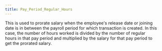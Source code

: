 ```yaml
---
title: Pay_Period_Regular_Hours
---
```



This is used to prorate salary when the employee's release date or joining date is in between the payroll period for which transaction is created. In this case, the number of hours worked is divided by the number of regular hours in that pay period and multiplied by the salary for that pay period to get the prorated salary.
